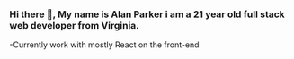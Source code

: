 ### Hi there 👋, My name is Alan Parker i am a 21 year old full stack web developer from Virginia.

-Currently work with mostly React on the front-end

